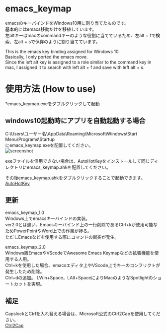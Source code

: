 # emacs_keymap
emacsのキーバインドをWindows10用に割り当てたものです。  
基本的にはemacs移動だけを移植しています。  
左altキーはmacのcommandキーのような役割に当てているため、左alt + fで検索、左alt + sで保存のように割り当てています。  

This is the emacs key binding assigned for Windows 10.  
Basically, I only ported the emacs move.  
Since the left alt key is assigned to a role similar to the command key in mac, I assigned it to search with left alt + f and save with left alt + s.  

# 使用方法 (How to use)
*emacs_keymap.exeをダブルクリックして起動
## windows10起動時にアプリを自動起動する場合
C:\Users\ユーザー名\AppData\Roaming\Microsoft\Windows\Start Menu\Programs\Startup  
にemacs_keymap.exeを配置してください。  
![screenshot](https://user-images.githubusercontent.com/52772923/81144412-f70b0f00-8fae-11ea-8125-4fdb04dab135.png)

exeファイルを信用できない場合は、AutoHotKeyをインストールして同じディレクトリにemacs_keymap.ahkを配置してください。

その後emacs_keymap.ahkをダブルクリックすることで起動できます。  
[AutoHotKey](https://www.autohotkey.com/)

## 更新
emacs_keymap_1.0  
Windows上でemacsキーバインドの実装。  
ver2.0とは違い、Emacsキーバインド上の一行削除であるCtrl+kが使用可能なためPowerPointやWord上での作業が捗る。  
ただしEmacsなどを使用する際にコマンドの衝突が発生。

emacs_keymap_2.0  
Windows版EmacsやVScodeでAwesome Emacs Keymapなどの拡張機能を使用する人用。  
Ctrl+kを使用した場合、emacsエディタ上やVScode上でキーのコンフリクトが発生したため削除。  
Ctrl+dの追加。 
LWin+Space，LAlt+SpaceによりMacのようなSpotlightのショートカットを実現。


## 補足
CapslockとCtrlを入れ替える場合は、Microsoft公式のCtrl2Capを使用してください。  
[Ctrl2Cap](https://docs.microsoft.com/en-us/sysinternals/downloads/ctrl2cap)